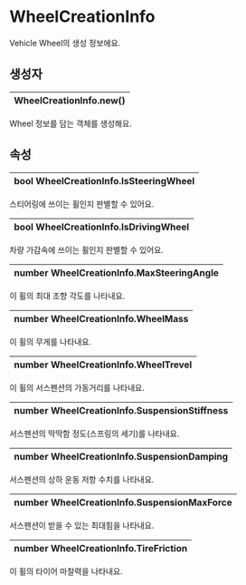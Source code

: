 # WheelCreationInfo

Vehicle Wheel의 생성 정보에요.   


## **생성자**

| **WheelCreationInfo.new\(\)** |
| :--- |


Wheel 정보를 담는 객체를 생성해요.   


## **속성**

| **bool WheelCreationInfo.IsSteeringWheel** |
| :--- |


스티어링에 쓰이는 휠인지 판별할 수 있어요.   
   


| **bool WheelCreationInfo.IsDrivingWheel** |
| :--- |


차량 가감속에 쓰이는 휠인지 판별할 수 있어요.   
   


| **number WheelCreationInfo.MaxSteeringAngle** |
| :--- |


이 휠의 최대 조향 각도를 나타내요.   
   


| **number WheelCreationInfo.WheelMass** |
| :--- |


이 휠의 무게를 나타내요.   
   


| **number WheelCreationInfo.WheelTrevel** |
| :--- |


이 휠의 서스펜션의 가동거리를 나타내요.   
   


| **number WheelCreationInfo.SuspensionStiffness** |
| :--- |


서스펜션의 딱딱함 정도\(스프링의 세기\)를 나타내요.   
   


| **number WheelCreationInfo.SuspensionDamping** |
| :--- |


서스펜션의 상하 운동 저항 수치를 나타내요.   
   


| **number WheelCreationInfo.SuspensionMaxForce** |
| :--- |


서스펜션이 받을 수 있는 최대힘을 나타내요.   
   


| **number WheelCreationInfo.TireFriction** |
| :--- |


이 휠의 타이어 마찰력을 나타내요.

